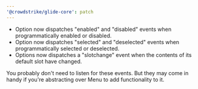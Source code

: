 ```yaml
---
'@crowdstrike/glide-core': patch
---
```


- Option now dispatches "enabled" and "disabled" events when programmatically enabled or disabled.
- Option now dispatches "selected" and "deselected" events when programmatically selected or deselected.
- Options now dispatches a "slotchange" event when the contents of its default slot have changed.

You probably don't need to listen for these events. But they may come in handy if you're abstracting over Menu to add functionality to it.
